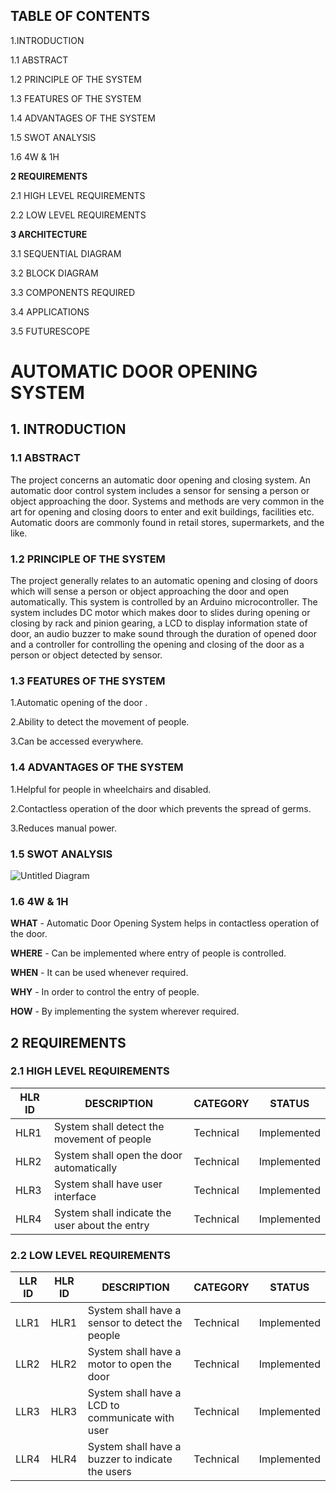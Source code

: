 ## TABLE OF CONTENTS
1.INTRODUCTION

1.1  ABSTRACT

1.2  PRINCIPLE OF THE SYSTEM

1.3   FEATURES OF THE SYSTEM

1.4 ADVANTAGES OF THE SYSTEM

1.5  SWOT ANALYSIS

1.6 4W & 1H

**2 REQUIREMENTS**

2.1 HIGH LEVEL REQUIREMENTS

2.2 LOW LEVEL REQUIREMENTS

**3 ARCHITECTURE**

3.1 SEQUENTIAL DIAGRAM

3.2 BLOCK DIAGRAM

3.3 COMPONENTS REQUIRED

3.4 APPLICATIONS

3.5 FUTURESCOPE










# AUTOMATIC DOOR OPENING SYSTEM


## 1. INTRODUCTION

 ### 1.1  ABSTRACT

The project concerns an automatic door opening and closing system. An automatic door control system includes a sensor for sensing a person or object approaching the door. Systems and methods are very common in the art for opening and closing doors to enter and exit buildings, facilities etc. Automatic doors are commonly found in retail stores, supermarkets, and the like.
 
### 1.2  PRINCIPLE OF THE SYSTEM
The project generally relates to an automatic opening and closing of doors which will sense a person or object approaching the door and open automatically. This system is controlled by an Arduino microcontroller. The system includes DC motor which makes door to slides during opening or closing by rack and pinion gearing, a LCD to display information state of door, an audio buzzer to make sound through the duration of opened door and a controller for controlling the opening and closing of the door as a person or object detected by sensor.
 ### 1.3   FEATURES OF THE SYSTEM
 1.Automatic opening of the door . 
 
2.Ability to detect the movement of people.

3.Can be accessed everywhere.
### 1.4 ADVANTAGES OF THE SYSTEM
1.Helpful for people in wheelchairs and disabled.

2.Contactless operation of the door which prevents the spread of germs.

3.Reduces manual power.
 
### 1.5  SWOT ANALYSIS
![Untitled Diagram](https://user-images.githubusercontent.com/98818008/155769236-89f9a6f5-ee35-4d86-859d-bbe5a780d56c.jpg)

### 1.6 4W & 1H
**WHAT** - Automatic Door Opening System helps in contactless operation of the door.

**WHERE** -  Can be implemented where entry of people is controlled.

**WHEN** - It can be used whenever required.

**WHY** - In order to control the entry of people.

**HOW** - By implementing the system wherever required.
## 2 REQUIREMENTS
### 2.1 HIGH LEVEL REQUIREMENTS
HLR ID|DESCRIPTION|CATEGORY|STATUS
|-|-|-|-|
HLR1|System shall detect the movement of people|Technical| Implemented
HLR2|System shall open the door automatically|Technical| Implemented
HLR3|System shall have user interface|Technical| Implemented
HLR4|System shall indicate the user about the entry|Technical|Implemented

 
### 2.2 LOW LEVEL REQUIREMENTS
LLR ID|HLR ID|DESCRIPTION|CATEGORY|STATUS
|-|-|-|-|-|
LLR1|HLR1|System shall have a sensor to detect the people|Technical| Implemented
LLR2|HLR2|System shall have a motor to open the  door|Technical| Implemented
LLR3|HLR3|System shall have a LCD to communicate with user|Technical| Implemented
LLR4|HLR4|System shall have a buzzer to indicate the users|Technical| Implemented


